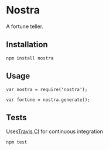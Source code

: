 Nostra
=========

A fortune teller.



## Installation

    npm install nostra

## Usage

    var nostra = require('nostra');

    var fortune = nostra.generate();
  

## Tests

Uses[Travis CI](https://travis-ci.org/) for continuous integration

    npm test
    
